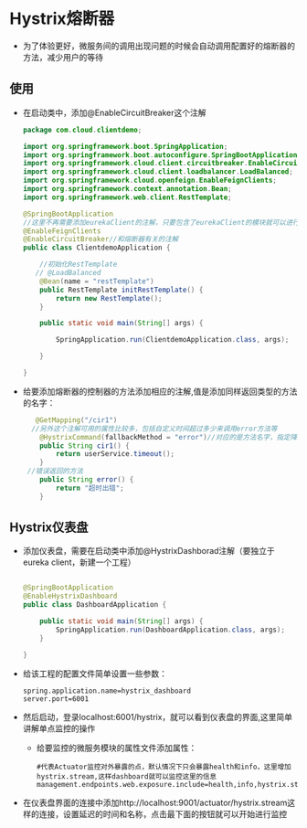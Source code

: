 # Hystrix熔断器

- 为了体验更好，微服务间的调用出现问题的时候会自动调用配置好的熔断器的方法，减少用户的等待

## 使用

- 在启动类中，添加@EnableCircuitBreaker这个注解

  ```JAVA
  package com.cloud.clientdemo;
  
  import org.springframework.boot.SpringApplication;
  import org.springframework.boot.autoconfigure.SpringBootApplication;
  import org.springframework.cloud.client.circuitbreaker.EnableCircuitBreaker;
  import org.springframework.cloud.client.loadbalancer.LoadBalanced;
  import org.springframework.cloud.openfeign.EnableFeignClients;
  import org.springframework.context.annotation.Bean;
  import org.springframework.web.client.RestTemplate;
  
  @SpringBootApplication
  //这里不再需要添加eurekaClient的注解，只要包含了eurekaClient的模块就可以进行使用
  @EnableFeignClients
  @EnableCircuitBreaker//和熔断器有关的注解
  public class ClientdemoApplication {
  
      //初始化RestTemplate
     // @LoadBalanced
      @Bean(name = "restTemplate")
      public RestTemplate initRestTemplate() {
          return new RestTemplate();
      }
  
      public static void main(String[] args) {
  
          SpringApplication.run(ClientdemoApplication.class, args);
  
      }
  
  }
  
  ```

- 给要添加熔断器的控制器的方法添加相应的注解,值是添加同样返回类型的方法的名字：

  ```java
     @GetMapping("/cir1")
  	//另外这个注解可用的属性比较多，包括自定义时间超过多少来调用error方法等
      @HystrixCommand(fallbackMethod = "error")//对应的是方法名字，指定降级的方法
      public String cir1() {
          return userService.timeout();
      }
   //错误返回的方法
      public String error() {
          return "超时出错";
      }
  ```

## Hystrix仪表盘

- 添加仪表盘，需要在启动类中添加@HystrixDashborad注解（要独立于eureka client，新建一个工程）

  ```java
  
  @SpringBootApplication
  @EnableHystrixDashboard
  public class DashboardApplication {
  
      public static void main(String[] args) {
          SpringApplication.run(DashboardApplication.class, args);
      }
  
  }
  ```

- 给该工程的配置文件简单设置一些参数：

  ```properties
  spring.application.name=hystrix_dashboard
  server.port=6001
  ```

- 然后启动，登录localhost:6001/hystrix，就可以看到仪表盘的界面,这里简单讲解单点监控的操作

  - 给要监控的微服务模块的属性文件添加属性：

    ```properties
    #代表Actuator监控对外暴露的点，默认情况下只会暴露health和info，这里增加hystrix.stream,这样dashboard就可以监控这里的信息
    management.endpoints.web.exposure.include=health,info,hystrix.stream
    ```

- 在仪表盘界面的连接中添加http://localhost:9001/actuator/hystrix.stream这样的连接，设置延迟的时间和名称，点击最下面的按钮就可以开始进行监控

